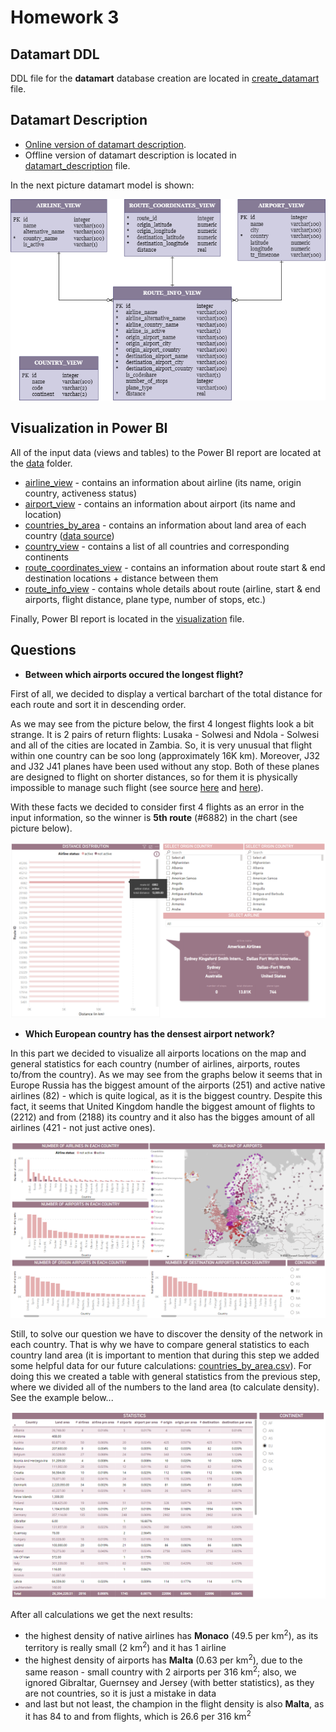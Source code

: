 # Homework 3
## Datamart DDL
DDL file for the **datamart** database creation are located in [create_datamart](create_datamart.sql) file. 

## Datamart Description
- [Online version of datamart description](https://docs.google.com/spreadsheets/d/1nnv86LpwGWcTAm9msNONdS_62Sodc4vy7maayK3u1O8/edit?usp=sharing).
- Offline version of datamart description is located in [datamart_description](datamart_description.xlsx) file.

In the next picture datamart model is shown:

![datamart_model](datamart_model.png)

## Visualization in Power BI
All of the input data (views and tables) to the Power BI report are located at the [data](data) folder.
- [airline_view](airline_view.csv) - contains an information about airline (its name, origin country, activeness status)
- [airport_view](airport_view.csv) - contains an information about airport (its name and location)
- [countries_by_area](countries_by_area.csv) - contains an information about land area of each country ([data source](https://www.downloadexcelfiles.com/wo_en/list-largest-countries-world#google_vignette&gsc.tab=0))
- [country_view](country_view.csv) - contains a list of all countries and corresponding continents
- [route_coordinates_view](route_coordinates_view.csv) - contains an information about route start & end destination locations + distance between them
- [route_info_view](route_info_view.csv) - contains whole details about route (airline, start & end airports, flight distance, plane type, number of stops, etc.)

Finally, Power BI report is located in the [visualization](visualization.pbix) file.

## Questions
- **Between which airports occured the longest flight?**

First of all, we decided to display a vertical barchart of the total distance for each route and sort it in descending order.

As we may see from the picture below, the first 4 longest flights look a bit strange. It is 2 pairs of return flights: Lusaka - Solwesi and Ndola - Solwesi and all of the cities are located in Zambia. So, it is very unusual that flight within one country can be soo long (approximately 16K km). Moreover, J32 and J32 J41 planes have been used without any stop. Both of these planes are designed to flight on shorter distances, so for them it is physically impossible to manage such flight (see source [here](https://en.wikipedia.org/wiki/Saab_32_Lansen) and [here](https://en.wikipedia.org/wiki/British_Aerospace_Jetstream)). 

With these facts we decided to consider first 4 flights as an error in the input information, so the winner is **5th route** (#6882) in the chart (see picture below). 

![1](pictures/1.png)

- **Which European country has the densest airport network?**

In this part we decided to visualize all airports locations on the map and general statistics for each country (number of airlines, airports, routes to/from the country). As we may see from the graphs below it seems that in Europe Russia has the biggest amount of the airports (251) and active native airlines (82) - which is quite logical, as it is the biggest country. Despite this fact, it seems that United Kingdom handle the biggest amount of flights to (2212) and from (2188) its country and it also has the bigges amount of all airlines (421 - not just active ones).

![2](pictures/2.png)

Still, to solve our question we have to discover the density of the network in each country. That is why we have to compare general statistics to each country land area (it is important to mention that during this step we added some helpful data for our future calculations: [countries_by_area.csv](countries_by_area.csv)). For doing this we created a table with general statistics from the previous step, where we divided all of the numbers to the land area (to calculate density). See the example below...

![3](pictures/3.png)

After all calculations we get the next results:
- the highest density of native airlines has **Monaco** (49.5 per km<sup>2</sup>), as its territory is really small (2 km<sup>2</sup>) and it has 1 airline 
- the highest density of airports has **Malta** (0.63 per km<sup>2</sup>), due to the same reason - small country with 2 airports per 316 km<sup>2</sup>; also, we ignored Gibraltar, Guernsey and Jersey (with better statistics), as they are not countries, so it is just a mistake in data
- and last but not least, the champion in the flight density is also **Malta**, as it has 84 to and from flights, which is 26.6 per 316 km<sup>2</sup>












